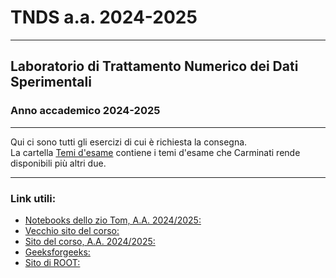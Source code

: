 # TNDS a.a. 2024-2025
***
## Laboratorio di Trattamento Numerico dei Dati Sperimentali 
### Anno accademico 2024-2025
***
Qui ci sono tutti gli esercizi di cui è richiesta la consegna.   
  La cartella [Temi d'esame](https://github.com/Antico864/TNDS-a.a.-2024-2025/tree/main/Temi%20d'esame) contiene i temi d'esame che Carminati rende disponibili più altri due. 
***
### Link utili:
* [Notebooks dello zio Tom, A.A. 2024/2025: ](https://ziotom78.github.io/tnds-tomasi-notebooks/)
* [Vecchio sito del corso: ](http://labmaster.mi.infn.it/Laboratorio2/labTNDS/)
* [Sito del corso, A.A. 2024/2025: ](https://labtnds.docs.cern.ch/)
* [Geeksforgeeks: ](https://www.geeksforgeeks.org/)
* [Sito di ROOT: ](https://root.cern/)